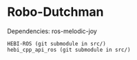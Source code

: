 # Robo-Dutchman

Dependencies:
	ros-melodic-joy

	HEBI-ROS (git submodule in src/)
	hebi_cpp_api_ros (git submodule in src/)

